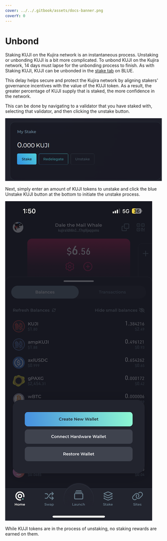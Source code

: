 ```yaml
---
cover: ../../.gitbook/assets/docs-banner.png
coverY: 0
---
```


# Unbond

Staking KUJI on the Kujira network is an instantaneous process. Unstaking or unbonding KUJI is a bit more complicated. To unbond KUJI on the Kujira network, 14 days must lapse for the unbonding process to finish. As with Staking KUJI, KUJI can be unbonded in the [stake tab](../../dapps-and-infrastructure/blue/stake.md) on BLUE.&#x20;

This delay helps secure and protect the Kujira network by aligning stakers' governance incentives with the value of the KUJI token. As a result, the greater percentage of KUJI supply that is staked, the more confidence in the network.

This can be done by navigating to a validator that you have staked with, selecting that validator, and then clicking the unstake button.

&#x20;![](<../../.gitbook/assets/image (4) (1) (1).png>)

Next, simply enter an amount of KUJI tokens to unstake and click the blue Unstake KUJI button at the bottom to initiate the unstake process.&#x20;

&#x20; ![](<../../.gitbook/assets/image (9).png>)

While KUJI tokens are in the process of unstaking, no staking rewards are earned on them.&#x20;
